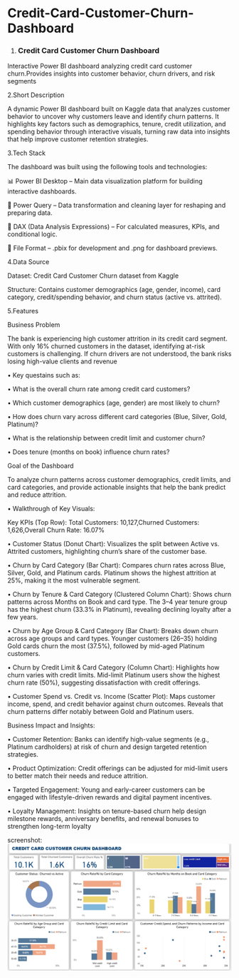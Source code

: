 # Credit-Card-Customer-Churn-Dashboard
1. ### Credit Card Customer Churn Dashboard

 Interactive Power BI dashboard analyzing credit card customer churn.Provides insights into customer behavior, churn drivers, and risk segments

2.Short Description

A dynamic Power BI dashboard built on Kaggle data that analyzes customer behavior to uncover why customers leave and identify churn patterns. It highlights key factors such as demographics, tenure, credit utilization, and spending behavior through interactive visuals, turning raw data into insights that help improve customer retention strategies.

3.Tech Stack

The dashboard was built using the following tools and technologies:

📊 Power BI Desktop – Main data visualization platform for building interactive dashboards.

🔄 Power Query – Data transformation and cleaning layer for reshaping and preparing data.

🧮 DAX (Data Analysis Expressions) – For calculated measures, KPIs, and conditional logic.

📁 File Format – .pbix for development and .png for dashboard previews.


4.Data Source

Dataset: Credit Card Customer Churn dataset from Kaggle

Structure: Contains customer demographics (age, gender, income), card category, credit/spending behavior, and churn status (active vs. attrited).

5.Features

Business Problem

The bank is experiencing high customer attrition in its credit card segment. With only 16% churned customers in the dataset, identifying at-risk customers is challenging. If churn drivers are not understood, the bank risks losing high-value clients and revenue

• Key questains such as:

  • What is the overall churn rate among credit card customers?

  • Which customer demographics (age, gender) are most likely to churn?

  • How does churn vary across different card categories (Blue, Silver, Gold, Platinum)?

  • What is the relationship between credit limit and customer churn?

  • Does tenure (months on book) influence churn rates?

  
  Goal of the Dashboard

To analyze churn patterns across customer demographics, credit limits, and card categories, and provide actionable insights that help the bank predict and reduce attrition.

• Walkthrough of Key Visuals:

  Key KPIs (Top Row): Total Customers: 10,127,Churned Customers: 1,626,Overall Churn Rate: 16.07%

  • Customer Status (Donut Chart): Visualizes the split between Active vs. Attrited customers, highlighting churn’s share of the customer base.

  • Churn by Card Category (Bar Chart): Compares churn rates across Blue, Silver, Gold, and Platinum cards. Platinum shows the highest attrition at 25%, making it      the most vulnerable segment.

  • Churn by Tenure & Card Category (Clustered Column Chart): Shows churn patterns across Months on Book and card type. The 3–4 year tenure group has the highest       churn (33.3% in Platinum), revealing declining loyalty after a few years.

  • Churn by Age Group & Card Category (Bar Chart): Breaks down churn across age groups and card types. Younger customers (26–35) holding Gold cards churn the most    (37.5%), followed by mid-aged Platinum customers.

   • Churn by Credit Limit & Card Category (Column Chart): Highlights how churn varies with credit limits. Mid-limit Platinum users show the highest churn rate          (50%), suggesting dissatisfaction with credit offerings.

  • Customer Spend vs. Credit vs. Income (Scatter Plot): Maps customer income, spend, and credit behavior against churn outcomes. Reveals that churn patterns           differ notably between Gold and Platinum users.


Business Impact and Insights:

• Customer Retention: Banks can identify high-value segments (e.g., Platinum cardholders) at risk of churn and design targeted retention strategies.

• Product Optimization: Credit offerings can be adjusted for mid-limit users to better match their needs and reduce attrition.

• Targeted Engagement: Young and early-career customers can be engaged with lifestyle-driven rewards and digital payment incentives.

• Loyalty Management: Insights on tenure-based churn help design milestone rewards, anniversary benefits, and renewal bonuses to strengthen long-term loyalty

screenshot:
![Credit Card Customer Churn Dashboard](Dashboard%20Snapshot-%20Credit%20Card%20%20Customer%20Churn%20Dashboard.png)




